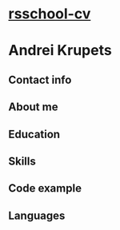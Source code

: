 # __[rsschool-cv]()__

# __Andrei Krupets__

## __Contact info__

## __About me__

## __Education__

## __Skills__

## __Code example__

## __Languages__

